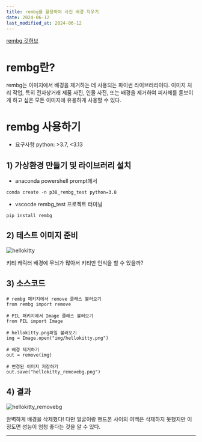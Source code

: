 ```yaml
---
title: rembg를 활용하여 사진 배경 지우기
date: 2024-06-12
last_modified_at: 2024-06-12
---
```


[rembg 깃허브](https://github.com/danielgatis/rembg)

# rembg란?
rembg는 이미지에서 배경을 제거하는 데 사용되는 파이썬 라이브러리이다. 이미지 처리 작업, 특히 전자상거래 제품 사진, 인물 사진, 또는 배경을 제거하여 피사체를 돋보이게 하고 싶은 모든 이미지에 유용하게 사용할 수 있다.


# rembg 사용하기
* 요구사항
python: >3.7, <3.13

## 1) 가상환경 만들기 및 라이브러리 설치
* anaconda powershell prompt에서
```
conda create -n p38_rembg_test python=3.8
```

* vscocde rembg_test 프로젝트 터미널
```
pip install rembg
```


## 2) 테스트 이미지 준비
![hellokitty]()

키티 캐릭터 배경에 무늬가 많아서 키티만 인식을 할 수 있을까?

## 3) 소스코드
```
# rembg 패키지에서 remove 클래스 불러오기
from rembg import remove 

# PIL 패키지에서 Image 클래스 불러오기
from PIL import Image 

# hellokitty.png파일 불러오기
img = Image.open("img/hellokitty.png") 

# 배경 제거하기
out = remove(img) 

# 변경된 이미지 저장하기
out.save("hellokitty_removebg.png") 
```


## 4) 결과
![hellokitty_removebg]()

완벽하게 배경을 삭제했다! 다만 얼굴이랑 핸드폰 사이의 여백은 삭제하지 못했지만 이정도면 성능이 엄청 좋다는 것을 알 수 있다.































---